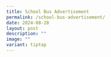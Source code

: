 ```yaml
---
title: School Bus Advertisement
permalink: /school-bus-advertisement/
date: 2024-08-28
layout: post
description: ""
image: ""
variant: tiptap
---
```

